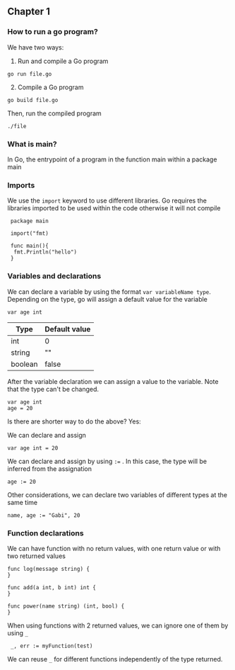 ## Chapter 1

### How to run a go program?

We have two ways:

1. Run and compile a Go program

```
go run file.go
```

2. Compile a Go program

```
go build file.go
```

Then, run the compiled program

```
./file
```

### What is main?

In Go, the entrypoint of a program in the function main within a package main

### Imports

We use the `import` keyword to use different libraries. Go requires the libraries imported to be used within the code otherwise it will not compile

```
 package main

 import("fmt)

 func main(){
  fmt.Println("hello")
 }
```

### Variables and declarations

We can declare a variable by using the format `var variableName type`. Depending on the type, go will assign a default value for the variable

```
var age int
```

| Type    | Default value |
| ------- | ------------- |
| int     | 0             |
| string  | ""            |
| boolean | false         |

After the variable declaration we can assign a value to the variable. Note that the type can't be changed.

```
var age int
age = 20
```

Is there are shorter way to do the above? Yes:

We can declare and assign

```
var age int = 20
```

We can declare and assign by using `:=` . In this case, the type will be inferred from the assignation

```
age := 20
```

Other considerations, we can declare two variables of different types at the same time

```
name, age := "Gabi", 20
```

### Function declarations

We can have function with no return values, with one return value or with two returned values

```
func log(message string) {
}

func add(a int, b int) int {
}

func power(name string) (int, bool) {
}
```

When using functions with 2 returned values, we can ignore one of them by using `_`

```
 _, err := myFunction(test)
```

We can reuse `_` for different functions independently of the type returned.
